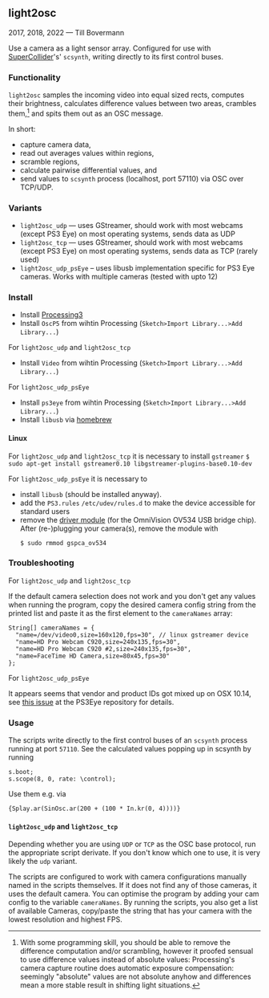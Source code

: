 ## light2osc
2017, 2018, 2022 — Till Bovermann

Use a camera as a light sensor array.
Configured for use with [SuperCollider](http://supercollider.github.io)'s' `scsynth`, writing directly to its first control buses.

### Functionality


`light2osc` samples the incoming video into equal sized rects, computes their brightness, calculates difference values between two areas, crambles them,[^1] and spits them out as an OSC message. 


In short:

 * capture camera data, 
 * read out averages values within regions,
 * scramble regions,
 * calculate pairwise differential values, and
 * send values to `scsynth` process (localhost, port 57110) via OSC over TCP/UDP.

### Variants

+ `light2osc_udp` — uses GStreamer, should work with most webcams (except PS3 Eye) on most operating systems, sends data as UDP
+ `light2osc_tcp` — uses GStreamer, should work with most webcams (except PS3 Eye) on most operating systems, sends data as TCP (rarely used)
+ `light2osc_udp_psEye` – uses libusb implementation specific for PS3 Eye cameras. Works with multiple cameras (tested with upto 12)

### Install

+ Install [Processing3](http://processing.org/)
+ Install `OscP5` from wihtin Processing (`Sketch>Import Library...>Add Library...`)

For `light2osc_udp`  and `light2osc_tcp`

+ Install `Video` from wihtin Processing (`Sketch>Import Library...>Add Library...`)

For `light2osc_udp_psEye`

+ Install `ps3eye` from wihtin Processing (`Sketch>Import Library...>Add Library...`)
+ Install `libusb` via [homebrew](https://brew.sh/)

#### Linux

For `light2osc_udp`  and `light2osc_tcp` it is necessary to install `gstreamer`
    ```$ sudo apt-get install gstreamer0.10 libgstreamer-plugins-base0.10-dev```

For `light2osc_udp_psEye` it is necessary to 

+ install `libusb` (should be installed anyway).
+ add the `PS3.rules` `/etc/udev/rules.d` to make the device accessible for standard users 
+ remove the [driver module](https://lwn.net/Articles/308358/) (for the OmniVision OV534 USB bridge chip).
After (re-)plugging your camera(s), remove the module with 
    ```
    $ sudo rmmod gspca_ov534 
    ```

### Troubleshooting

For `light2osc_udp`  and `light2osc_tcp`

If the default camera selection does not work and you don't get any values when running the program, copy the desired camera config string from the printed list and paste it as the first element to the `cameraNames` array:

```
String[] cameraNames = {
  "name=/dev/video0,size=160x120,fps=30", // linux gstreamer device
  "name=HD Pro Webcam C920,size=240x135,fps=30",
  "name=HD Pro Webcam C920 #2,size=240x135,fps=30",
  "name=FaceTime HD Camera,size=80x45,fps=30"
};
```

For `light2osc_udp_psEye`

It appears seems that vendor and product IDs got mixed up on OSX 10.14, see [this issue](https://github.com/diwi/PS3Eye/issues/4) at the PS3Eye repository for details.


### Usage

The scripts write directly to the first control buses of an `scsynth` process running at port `57110`.
See the calculated values popping up in scsynth by running

```sc
s.boot;
s.scope(8, 0, rate: \control);
```

Use them e.g. via

```sc
{Splay.ar(SinOsc.ar(200 + (100 * In.kr(0, 4))))}
```


#### `light2osc_udp`  and `light2osc_tcp`

Depending whether you are using `UDP` or `TCP` as the OSC base protocol, run the appropriate script derivate. If you don't know which one to use, it is very likely the `udp` variant.

The scripts are configured to work with camera configurations manually named in the scripts themselves. If it does not find any of those cameras, it uses the default camera. 
You can optimise the program by adding your cam config to the variable `cameraNames`.
By running the scripts, you also get a list of available Cameras, copy/paste the string that has your camera with the lowest resolution and highest FPS.


[^1]: With some programming skill, you should be able to remove the difference computation and/or scrambling, however it proofed sensual to use difference values instead of absolute values: Processing's camera capture routine does automatic exposure compensation: seemingly "absolute" values are not absolute anyhow and differences mean a more stable result in shifting light situations.
